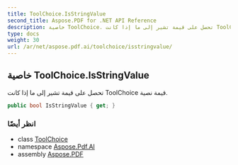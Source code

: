 ```yaml
---
title: ToolChoice.IsStringValue
second_title: Aspose.PDF for .NET API Reference
description: خاصية ToolChoice. تحصل على قيمة تشير إلى ما إذا كانت ToolChoice قيمة نصية
type: docs
weight: 30
url: /ar/net/aspose.pdf.ai/toolchoice/isstringvalue/
---
```

## خاصية ToolChoice.IsStringValue

تحصل على قيمة تشير إلى ما إذا كانت ToolChoice قيمة نصية.

```csharp
public bool IsStringValue { get; }
```

### انظر أيضًا

* class [ToolChoice](../)
* namespace [Aspose.Pdf.AI](../../../aspose.pdf.ai/)
* assembly [Aspose.PDF](../../../)